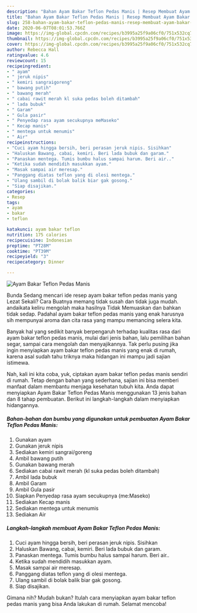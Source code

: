 ```yaml
---
description: "Bahan Ayam Bakar Teflon Pedas Manis | Resep Membuat Ayam Bakar Teflon Pedas Manis Yang Enak dan Simpel"
title: "Bahan Ayam Bakar Teflon Pedas Manis | Resep Membuat Ayam Bakar Teflon Pedas Manis Yang Enak dan Simpel"
slug: 258-bahan-ayam-bakar-teflon-pedas-manis-resep-membuat-ayam-bakar-teflon-pedas-manis-yang-enak-dan-simpel
date: 2020-06-07T08:01:53.766Z
image: https://img-global.cpcdn.com/recipes/b3995a25f9a06cf0/751x532cq70/ayam-bakar-teflon-pedas-manis-foto-resep-utama.jpg
thumbnail: https://img-global.cpcdn.com/recipes/b3995a25f9a06cf0/751x532cq70/ayam-bakar-teflon-pedas-manis-foto-resep-utama.jpg
cover: https://img-global.cpcdn.com/recipes/b3995a25f9a06cf0/751x532cq70/ayam-bakar-teflon-pedas-manis-foto-resep-utama.jpg
author: Rebecca Hall
ratingvalue: 4.6
reviewcount: 15
recipeingredient:
- " ayam"
- " jeruk nipis"
- " kemiri sangraigoreng"
- " bawang putih"
- " bawang merah"
- " cabai rawit merah kl suka pedas boleh ditambah"
- " lada bubuk"
- " Garam"
- " Gula pasir"
- " Penyedap rasa ayam secukupnya meMaseko"
- " Kecap manis"
- " mentega untuk menumis"
- " Air"
recipeinstructions:
- "Cuci ayam hingga bersih, beri perasan jeruk nipis. Sisihkan"
- "Haluskan Bawang, cabai, kemiri. Beri lada bubuk dan garam."
- "Panaskan mentega. Tumis bumbu halus sampai harum. Beri air.."
- "Ketika sudah mendidih masukkan ayam."
- "Masak sampai air meresap."
- "Panggang diatas teflon yang di olesi mentega."
- "Ulang sambil di bolak balik biar gak gosong."
- "Siap disajikan."
categories:
- Resep
tags:
- ayam
- bakar
- teflon

katakunci: ayam bakar teflon 
nutrition: 175 calories
recipecuisine: Indonesian
preptime: "PT28M"
cooktime: "PT39M"
recipeyield: "3"
recipecategory: Dinner

---
```



![Ayam Bakar Teflon Pedas Manis](https://img-global.cpcdn.com/recipes/b3995a25f9a06cf0/751x532cq70/ayam-bakar-teflon-pedas-manis-foto-resep-utama.jpg)

Bunda Sedang mencari ide resep ayam bakar teflon pedas manis yang Lezat Sekali? Cara Buatnya memang tidak susah dan tidak juga mudah. andaikata keliru mengolah maka hasilnya Tidak Memuaskan dan bahkan tidak sedap. Padahal ayam bakar teflon pedas manis yang enak harusnya sih mempunyai aroma dan cita rasa yang mampu memancing selera kita.

Banyak hal yang sedikit banyak berpengaruh terhadap kualitas rasa dari ayam bakar teflon pedas manis, mulai dari jenis bahan, lalu pemilihan bahan segar, sampai cara mengolah dan menyajikannya. Tak perlu pusing jika ingin menyiapkan ayam bakar teflon pedas manis yang enak di rumah, karena asal sudah tahu triknya maka hidangan ini mampu jadi sajian istimewa.




Nah, kali ini kita coba, yuk, ciptakan ayam bakar teflon pedas manis sendiri di rumah. Tetap dengan bahan yang sederhana, sajian ini bisa memberi manfaat dalam membantu menjaga kesehatan tubuh kita. Anda dapat menyiapkan Ayam Bakar Teflon Pedas Manis menggunakan 13 jenis bahan dan 8 tahap pembuatan. Berikut ini langkah-langkah dalam menyiapkan hidangannya.

<!--inarticleads1-->

##### Bahan-bahan dan bumbu yang digunakan untuk pembuatan Ayam Bakar Teflon Pedas Manis:

1. Gunakan  ayam
1. Gunakan  jeruk nipis
1. Sediakan  kemiri sangrai/goreng
1. Ambil  bawang putih
1. Gunakan  bawang merah
1. Sediakan  cabai rawit merah (kl suka pedas boleh ditambah)
1. Ambil  lada bubuk
1. Ambil  Garam
1. Ambil  Gula pasir
1. Siapkan  Penyedap rasa ayam secukupnya (me:Maseko)
1. Sediakan  Kecap manis
1. Sediakan  mentega untuk menumis
1. Sediakan  Air




<!--inarticleads2-->

##### Langkah-langkah membuat Ayam Bakar Teflon Pedas Manis:

1. Cuci ayam hingga bersih, beri perasan jeruk nipis. Sisihkan
1. Haluskan Bawang, cabai, kemiri. Beri lada bubuk dan garam.
1. Panaskan mentega. Tumis bumbu halus sampai harum. Beri air..
1. Ketika sudah mendidih masukkan ayam.
1. Masak sampai air meresap.
1. Panggang diatas teflon yang di olesi mentega.
1. Ulang sambil di bolak balik biar gak gosong.
1. Siap disajikan.




Gimana nih? Mudah bukan? Itulah cara menyiapkan ayam bakar teflon pedas manis yang bisa Anda lakukan di rumah. Selamat mencoba!
